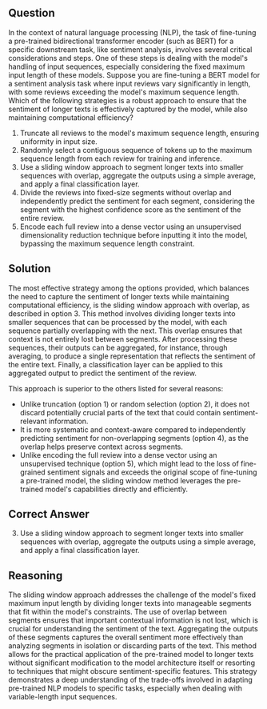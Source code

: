 ## Question

In the context of natural language processing (NLP), the task of fine-tuning a pre-trained bidirectional transformer encoder (such as BERT) for a specific downstream task, like sentiment analysis, involves several critical considerations and steps. One of these steps is dealing with the model's handling of input sequences, especially considering the fixed maximum input length of these models. Suppose you are fine-tuning a BERT model for a sentiment analysis task where input reviews vary significantly in length, with some reviews exceeding the model's maximum sequence length. Which of the following strategies is a robust approach to ensure that the sentiment of longer texts is effectively captured by the model, while also maintaining computational efficiency?

1. Truncate all reviews to the model's maximum sequence length, ensuring uniformity in input size.
2. Randomly select a contiguous sequence of tokens up to the maximum sequence length from each review for training and inference.
3. Use a sliding window approach to segment longer texts into smaller sequences with overlap, aggregate the outputs using a simple average, and apply a final classification layer.
4. Divide the reviews into fixed-size segments without overlap and independently predict the sentiment for each segment, considering the segment with the highest confidence score as the sentiment of the entire review.
5. Encode each full review into a dense vector using an unsupervised dimensionality reduction technique before inputting it into the model, bypassing the maximum sequence length constraint.

## Solution

The most effective strategy among the options provided, which balances the need to capture the sentiment of longer texts while maintaining computational efficiency, is the sliding window approach with overlap, as described in option 3. This method involves dividing longer texts into smaller sequences that can be processed by the model, with each sequence partially overlapping with the next. This overlap ensures that context is not entirely lost between segments. After processing these sequences, their outputs can be aggregated, for instance, through averaging, to produce a single representation that reflects the sentiment of the entire text. Finally, a classification layer can be applied to this aggregated output to predict the sentiment of the review.

This approach is superior to the others listed for several reasons:

- Unlike truncation (option 1) or random selection (option 2), it does not discard potentially crucial parts of the text that could contain sentiment-relevant information.
- It is more systematic and context-aware compared to independently predicting sentiment for non-overlapping segments (option 4), as the overlap helps preserve context across segments.
- Unlike encoding the full review into a dense vector using an unsupervised technique (option 5), which might lead to the loss of fine-grained sentiment signals and exceeds the original scope of fine-tuning a pre-trained model, the sliding window method leverages the pre-trained model's capabilities directly and efficiently.

## Correct Answer

3. Use a sliding window approach to segment longer texts into smaller sequences with overlap, aggregate the outputs using a simple average, and apply a final classification layer.

## Reasoning

The sliding window approach addresses the challenge of the model's fixed maximum input length by dividing longer texts into manageable segments that fit within the model's constraints. The use of overlap between segments ensures that important contextual information is not lost, which is crucial for understanding the sentiment of the text. Aggregating the outputs of these segments captures the overall sentiment more effectively than analyzing segments in isolation or discarding parts of the text. This method allows for the practical application of the pre-trained model to longer texts without significant modification to the model architecture itself or resorting to techniques that might obscure sentiment-specific features. This strategy demonstrates a deep understanding of the trade-offs involved in adapting pre-trained NLP models to specific tasks, especially when dealing with variable-length input sequences.
